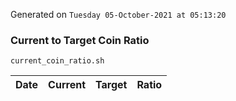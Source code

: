 Generated on `Tuesday 05-October-2021 at 05:13:20`

### Current to Target Coin Ratio
`current_coin_ratio.sh`

Date|Current|Target|Ratio
---|---|---|---
